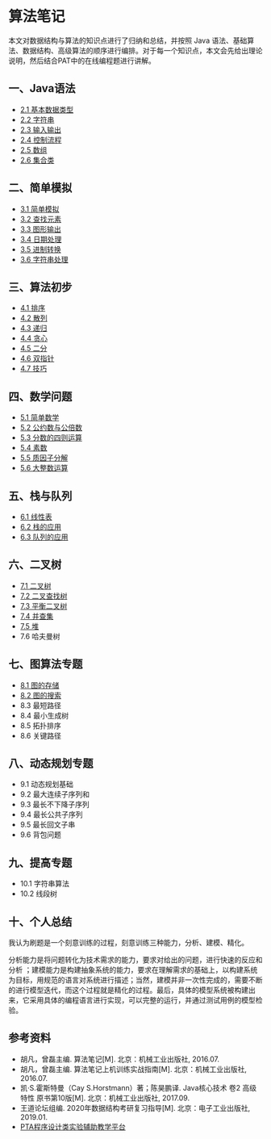 # 算法笔记

本文对数据结构与算法的知识点进行了归纳和总结，并按照 Java 语法、基础算法、数据结构、高级算法的顺序进行编排。对于每一个知识点，本文会先给出理论说明，然后结合PAT中的在线编程题进行讲解。



## 一、Java语法

* [2.1 基本数据类型](2.1基本数据类型.md)
* [2.2 字符串](2.2字符串.md)
* [2.3 输入输出](2.3输入输出.md)
* [2.4 控制流程](2.4控制流程.md)
* [2.5 数组](2.5数组.md)
* [2.6 集合类](2.6集合类.md)



## 二、简单模拟

* [3.1 简单模拟](3.1简单模拟.md)
* [3.2 查找元素](3.2查找元素.md)
* [3.3 图形输出](3.3图形输出.md)
* [3.4 日期处理](3.4日期处理.md)
* [3.5 进制转换](3.5进制转换.md)
* [3.6 字符串处理](3.6字符串处理.md)



## 三、算法初步

* [4.1 排序](4.1排序.md)
* [4.2 散列](4.2散列.md)
* [4.3 递归](4.3递归.md)
* [4.4 贪心](4.4贪心.md)
* [4.5 二分](4.5二分.md)
* [4.6 双指针](4.6双指针.md)
* [4.7 技巧](4.7技巧.md)



## 四、数学问题

* [5.1 简单数学](5.1简单数学.md)
* [5.2 公约数与公倍数](5.2公约数与公倍数.md)
* [5.3 分数的四则运算](5.3分数的四则运算.md)
* [5.4 素数](5.4素数.md)
* [5.5 质因子分解](5.5质因子分解.md)
* [5.6 大整数运算](5.6大整数运算.md)



## 五、栈与队列

* [6.1 线性表](6.1线性表.md)
* [6.2 栈的应用](6.2栈的应用.md)
* [6.3 队列的应用](6.3队列的应用.md)



## 六、二叉树

* [7.1 二叉树](7.1二叉树.md)
* [7.2 二叉查找树](7.2二叉查找树.md)
* [7.3 平衡二叉树](7.3平衡二叉树.md)
* [7.4 并查集](7.4并查集.md)
* [7.5 堆](7.5堆.md)
* 7.6 哈夫曼树



## 七、图算法专题

* [8.1 图的存储](8.1图的存储.md)
* [8.2 图的搜索](8.2图的搜索.md)
* 8.3 最短路径
* 8.4 最小生成树
* 8.5 拓扑排序
* 8.6 关键路径



## 八、动态规划专题

* 9.1 动态规划基础
* 9.2 最大连续子序列和
* 9.3 最长不下降子序列
* 9.4 最长公共子序列
* 9.5 最长回文子串
* 9.6 背包问题



## 九、提高专题

* 10.1 字符串算法
* 10.2 线段树



## 十、个人总结

我认为刷题是一个刻意训练的过程，刻意训练三种能力，分析、建模、精化。

分析能力是将问题转化为技术需求的能力，要求对给出的问题，进行快速的反应和分析 ；建模能力是构建抽象系统的能力，要求在理解需求的基础上，以构建系统为目标，用规范的语言对系统进行描述；当然，建模并非一次性完成的，需要不断的进行模型迭代，而这个过程就是精化的过程。最后，具体的模型系统被构建出来，它采用具体的编程语言进行实现，可以完整的运行，并通过测试用例的模型检验。



## 参考资料

* 胡凡，曾磊主编. 算法笔记[M]. 北京：机械工业出版社, 2016.07.
* 胡凡，曾磊主编. 算法笔记上机训练实战指南[M]. 北京：机械工业出版社, 2016.07.
* 凯·S.霍斯特曼（Cay S.Horstmann）著；陈昊鹏译. Java核心技术 卷2 高级特性 原书第10版[M]. 北京：机械工业出版社, 2017.09.
* 王道论坛组编. 2020年数据结构考研复习指导[M]. 北京：电子工业出版社, 2019.01.
* [PTA程序设计类实验辅助教学平台](https://pintia.cn/home)
